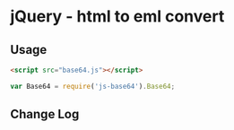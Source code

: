 jQuery - html to eml convert
==================================================

Usage
--------------------------------------------------

```html
<script src="base64.js"></script>
```

```javascript
var Base64 = require('js-base64').Base64;
```


Change Log
--------------------------------------------------
